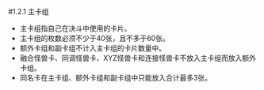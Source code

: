 #1.2.1        主卡组
* 主卡组指自己在决斗中使用的卡片。
* 主卡组的枚数必须不少于40张，且不多于60张。
* 额外卡组和副卡组不计入主卡组的卡片数量中。
* 融合怪兽卡、同调怪兽卡、XYZ怪兽卡和连接怪兽卡不放入主卡组而放入额外卡组。
* 同名卡在主卡组、额外卡组和副卡组中只能放入合计最多3张。
